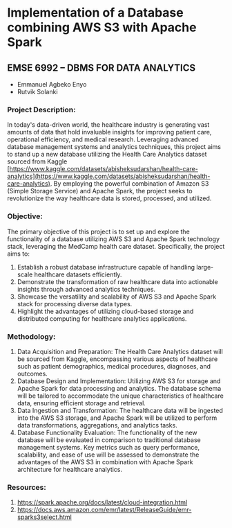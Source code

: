 # Implementation of a Database combining AWS S3 with Apache Spark

## EMSE 6992 – DBMS FOR DATA ANALYTICS
- Emmanuel Agbeko Enyo
- Rutvik Solanki

### Project Description:
In today's data-driven world, the healthcare industry is generating vast amounts of data that hold invaluable insights for improving patient care, operational efficiency, and medical research. Leveraging advanced database management systems and analytics techniques, this project aims to stand up a new database utilizing the Health Care Analytics dataset sourced from Kaggle [https://www.kaggle.com/datasets/abisheksudarshan/health-care-analytics](https://www.kaggle.com/datasets/abisheksudarshan/health-care-analytics). By employing the powerful combination of Amazon S3 (Simple Storage Service) and Apache Spark, the project seeks to revolutionize the way healthcare data is stored, processed, and utilized.

### Objective:
The primary objective of this project is to set up and explore the functionality of a database utilizing AWS S3 and Apache Spark technology stack, leveraging the MedCamp health care dataset. Specifically, the project aims to:
1. Establish a robust database infrastructure capable of handling large-scale healthcare datasets efficiently.
2. Demonstrate the transformation of raw healthcare data into actionable insights through advanced analytics techniques.
3. Showcase the versatility and scalability of AWS S3 and Apache Spark stack for processing diverse data types.
4. Highlight the advantages of utilizing cloud-based storage and distributed computing for healthcare analytics applications.

### Methodology:
1. Data Acquisition and Preparation: The Health Care Analytics dataset will be sourced from Kaggle, encompassing various aspects of healthcare such as patient demographics, medical procedures, diagnoses, and outcomes.
2. Database Design and Implementation: Utilizing AWS S3 for storage and Apache Spark for data processing and analytics. The database schema will be tailored to accommodate the unique characteristics of healthcare data, ensuring efficient storage and retrieval.
3. Data Ingestion and Transformation: The healthcare data will be ingested into the AWS S3 storage, and Apache Spark will be utilized to perform data transformations, aggregations, and analytics tasks.
4. Database Functionality Evaluation: The functionality of the new database will be evaluated in comparison to traditional database management systems. Key metrics such as query performance, scalability, and ease of use will be assessed to demonstrate the advantages of the AWS S3 in combination with Apache Spark architecture for healthcare analytics.

### Resources:
1. https://spark.apache.org/docs/latest/cloud-integration.html
2. https://docs.aws.amazon.com/emr/latest/ReleaseGuide/emr-sparks3select.html